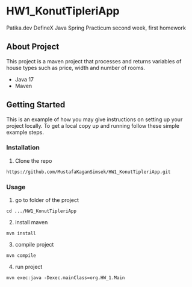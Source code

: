 # HW1_KonutTipleriApp
 Patika.dev DefineX Java Spring Practicum second week, first homework


## About Project
This project is a maven project that processes and returns variables of 
house types such as price, width and number of rooms.

* Java 17
* Maven

## Getting Started

This is an example of how you may give instructions on setting up your project locally. 
To get a local copy up and running follow these simple example steps.

### Installation

1. Clone the repo
```
https://github.com/MustafaKaganSimsek/HW1_KonutTipleriApp.git
```
### Usage

1. go to folder of the project
```
cd .../HW1_KonutTipleriApp
```
2. install maven

```
mvn install
```

3. compile project
```
mvn compile
```
4. run project
```
mvn exec:java -Dexec.mainClass=org.HW_1.Main
```